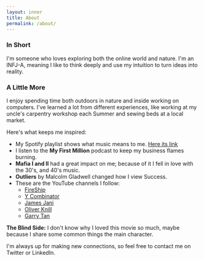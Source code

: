 ```yaml
---
layout: inner
title: About
permalink: /about/
---
```

### In Short
I'm someone who loves exploring both the online world and nature. I'm an INFJ-A, meaning I like to think deeply and use my intuition to turn ideas into reality. 

### A Little More

I enjoy spending time both outdoors in nature and inside working on computers. I've learned a lot from different experiences, like working at my uncle's carpentry workshop each Summer and sewing beds at a local market.

Here's what keeps me inspired:
- My Spotify playlist shows what music means to me. [Here its link](https://open.spotify.com/playlist/2N1n0vP0bRWK8SxhEzNcWv?si=1945a43500664dd7)
- I listen to the **My First Million** podcast to keep my business flames burning.
- **Mafia I and II** had a great impact on me; because of it I fell in love with the 30's, and 40's music.
- **Outliers** by Malcolm Gladwell changed how I view Success.
- These are the YouTube channels I follow:
    - [FireShip](https://www.youtube.com/@Fireship)
    - [Y Combinator](https://www.youtube.com/@ycombinator)
    - [James Jani](https://www.youtube.com/@JamesJani)
    - [Oliver Knill](https://www.youtube.com/@OliverKnill)
    - [Garry Tan](https://www.youtube.com/@GarryTan)

**The Blind Side:** I don't know why I loved this movie so much, maybe because I share some common things the main character.

I'm always up for making new connections, so feel free to contact me on Twitter or LinkedIn.
